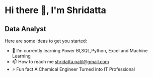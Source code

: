  #                                          Hi there 👋, I'm Shridatta
  ##                                                 Data Analyst


Here are some ideas to get you started:

- 🌱 I’m currently learning Power BI,SQL,Python, Excel and Machine Learning
- 📫 How to reach me shridatta.patil@gmail.com
- ⚡ Fun fact A Chemical Engineer Turned into IT Professional

